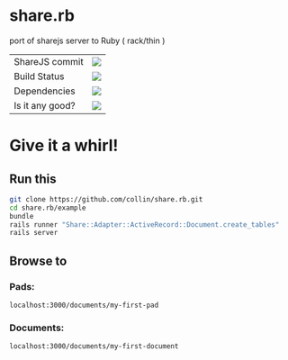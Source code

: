 share.rb
========

port of sharejs server to Ruby ( rack/thin )

<table>
  <tr>
    <td>ShareJS commit</td>
    <td>
      <a href="https://github.com/josephg/ShareJS/compare/7a953a8...master">
        <img src="http://gh-compare.herokuapp.com/repos/josephg/ShareJS/compare/7a953a8...master.png">
      </a>
    </td>
  </tr>

  <tr>
    <td>Build Status</td>
    <td>
      <a href="https://travis-ci.org/collin/share.rb">
        <img src="https://travis-ci.org/collin/share.rb.png">
      </a>
    </td>
  </tr>

  <tr>
    <td>Dependencies</td>
    <td>
      <a href="https://gemnasium.com/collin/share.rb">
        <img src="https://gemnasium.com/collin/share.rb.png">
      </a>
    </td>
  </tr>

  <tr>
    <td>Is it any good?</td>
    <td>
      <a href="https://codeclimate.com/github/collin/share.rb">
        <img src="https://codeclimate.com/badge.png">
      </a>
    </td>
  </tr>
</table>

# Give it a whirl!


## Run this
```sh
git clone https://github.com/collin/share.rb.git
cd share.rb/example
bundle
rails runner "Share::Adapter::ActiveRecord::Document.create_tables"
rails server
```

## Browse to
### Pads:
```
localhost:3000/documents/my-first-pad
```
### Documents:
```
localhost:3000/documents/my-first-document
```




